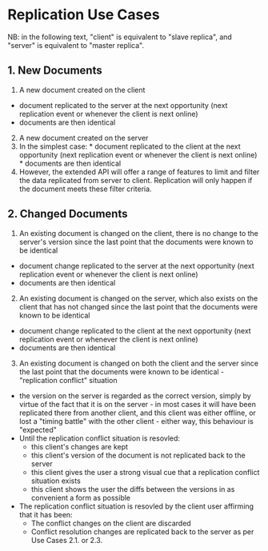 # Replication Use Cases

NB: in the following text, "client" is equivalent to "slave replica", and "server" is equivalent to "master replica".


## 1. New Documents

1. A new document created on the client
  * document replicated to the server at the next opportunity (next replication event or whenever the client is next online)
  * documents are then identical

2. A new document created on the server
  1. In the simplest case:
    * document replicated to the client at the next opportunity (next replication event or whenever the client is next online)
    * documents are then identical
  2. However, the extended API will offer a range of features to limit and filter the data replicated from server to client. Replication will only happen if the document meets these filter criteria.

## 2. Changed Documents

1. An existing document is changed on the client, there is no change to the server's version since the last point that the documents were known to be identical
  * document change replicated to the server at the next opportunity (next replication event or whenever the client is next online)
  * documents are then identical

2. An existing document is changed on the server, which also exists on the client that has not changed since the last point that the documents were known to be identical
  * document change replicated to the client at the next opportunity (next replication event or whenever the client is next online)
  * documents are then identical

3. An existing document is changed on both the client and the server since the last point that the documents were known to be identical - "replication conflict" situation
  * the version on the server is regarded as the correct version, simply by virtue of the fact that it is on the server - in most cases it will have been replicated there from another client, and this client was either offline, or lost a "timing battle" with the other client - either way, this behaviour is "expected"
  * Until the replication conflict situation is resovled:
    * this client's changes are kept
    * this client's version of the document is not replicated back to the server
    * this client gives the user a strong visual cue that a replication conflict situation exists
    * this client shows the user the diffs between the versions in as convenient a form as possible
  * The replication conflict situation is resovled by the client user affirming that it has been:
    * The conflict changes on the client are discarded
    * Conflict resolution changes are replicated back to the server as per Use Cases 2.1. or 2.3.


